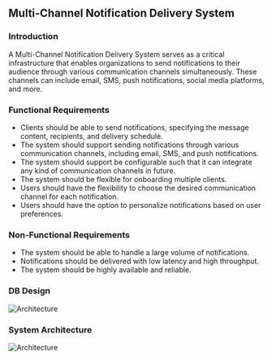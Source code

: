 
## Multi-Channel Notification Delivery System

### Introduction

A Multi-Channel Notification Delivery System serves as a critical infrastructure that enables organizations to send notifications to their audience through various communication channels simultaneously. These channels can include email, SMS, push notifications, social media platforms, and more.

### Functional Requirements

- Clients should be able to send notifications, specifying the message content, recipients, and delivery schedule.
- The system should support sending notifications through various communication channels, including email, SMS, and push notifications.
- The system should support be configurable such that it can integrate any kind of communication channels in future.
- The system should be flexible for onboarding multiple clients.
- Users should have the flexibility to choose the desired communication channel for each notification.
- Users should have the option to personalize notifications based on user preferences.


### Non-Functional Requirements

- The system should be able to handle a large volume of notifications.
- Notifications should be delivered with low latency and high throughput.
- The system should be highly available and reliable.

### DB Design

![Architecture]('/assets/images/db_schema.jpg')


### System Architecture

![Architecture]('/assets/images/arch.jpg')
